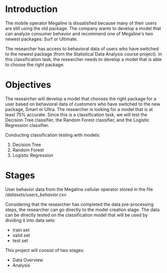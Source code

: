 # Introduction
The mobile operator Megaline is dissatisfied because many of their users are still using the old package. The company wants to develop a model that can analyze consumer behavior and recommend one of Megaline's two newest packages: Surf or Ultimate.

The researcher has access to behavioral data of users who have switched to the newest package (from the Statistical Data Analysis course project). In this classification task, the researcher needs to develop a model that is able to choose the right package.

# Objectives
The researcher will develop a model that chooses the right package for a user based on behavioral data of customers who have switched to the new package, Smart or Ultra. The researcher is looking for a model that is at least 75% accurate. Since this is a classification task, we will test the Decision Tree classifier, the Random Forest classifier, and the Logistic Regression classifier.

Conducting classification testing with models:
1. Decision Tree
2. Random Forest
3. Logistic Regression

# Stages
User behavior data from the Megaline cellular operator stored in the file */datasets/users_behavior.csv*

Considering that the researcher has completed the data pre-processing steps, the researcher can go directly to the model creation stage. The data can be directly tested on the classification model that will be used by dividing it into data sets:
- train set
- valid set
- test set

This project will consist of two stages:
- Data Overview
- Analysis
